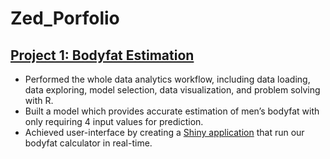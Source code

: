 # Zed_Porfolio

## [Project 1: Bodyfat Estimation](https://github.com/zli995/Bodyfat-Estimation) 
- Performed the whole data analytics workflow, including data loading, data exploring, model selection, data visualization, and problem solving with R.
- Built a model which provides accurate estimation of men’s bodyfat with only requiring 4 input values for prediction.
- Achieved user-interface by creating a [Shiny application](https://lofia.shinyapps.io/628_hw2/) that run our bodyfat calculator in real-time.
